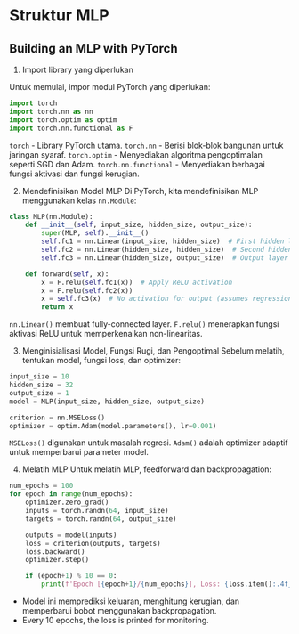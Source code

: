 # Struktur MLP


## Building an MLP with PyTorch

1. Import library yang diperlukan

Untuk memulai, impor modul PyTorch yang diperlukan:
```python
import torch
import torch.nn as nn
import torch.optim as optim
import torch.nn.functional as F
```

`torch` - Library PyTorch utama.
`torch.nn` - Berisi blok-blok bangunan untuk jaringan syaraf.
`torch.optim` - Menyediakan algoritma pengoptimalan seperti SGD dan Adam.
`torch.nn.functional` - Menyediakan berbagai fungsi aktivasi dan fungsi kerugian.

2. Mendefinisikan Model MLP
Di PyTorch, kita mendefinisikan MLP menggunakan kelas `nn.Module`:

```python
class MLP(nn.Module):
    def __init__(self, input_size, hidden_size, output_size):
        super(MLP, self).__init__()
        self.fc1 = nn.Linear(input_size, hidden_size)  # First hidden layer
        self.fc2 = nn.Linear(hidden_size, hidden_size)  # Second hidden layer
        self.fc3 = nn.Linear(hidden_size, output_size)  # Output layer

    def forward(self, x):
        x = F.relu(self.fc1(x))  # Apply ReLU activation
        x = F.relu(self.fc2(x))
        x = self.fc3(x)  # No activation for output (assumes regression task)
        return x

```

`nn.Linear()` membuat fully-connected layer.
`F.relu()` menerapkan fungsi aktivasi ReLU untuk memperkenalkan non-linearitas.

3. Menginisialisasi Model, Fungsi Rugi, dan Pengoptimal
Sebelum melatih, tentukan model, fungsi loss, dan optimizer:
```python
input_size = 10  
hidden_size = 32  
output_size = 1  
model = MLP(input_size, hidden_size, output_size)

criterion = nn.MSELoss()  
optimizer = optim.Adam(model.parameters(), lr=0.001)  
```

`MSELoss()` digunakan untuk masalah regresi.
`Adam()` adalah optimizer adaptif untuk memperbarui parameter model.

4. Melatih MLP
Untuk melatih MLP, feedforward dan backpropagation:
```python
num_epochs = 100
for epoch in range(num_epochs):
    optimizer.zero_grad()  
    inputs = torch.randn(64, input_size) 
    targets = torch.randn(64, output_size) 

    outputs = model(inputs)  
    loss = criterion(outputs, targets)  
    loss.backward()  
    optimizer.step() 

    if (epoch+1) % 10 == 0:
        print(f'Epoch [{epoch+1}/{num_epochs}], Loss: {loss.item():.4f}')

```

- Model ini memprediksi keluaran, menghitung kerugian, dan memperbarui bobot menggunakan backpropagation.
- Every 10 epochs, the loss is printed for monitoring.